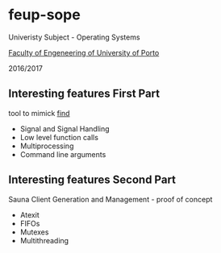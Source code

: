 # feup-sope
Univeristy Subject - Operating Systems 

[Faculty of Engeneering of University of Porto](https://sigarra.up.pt/feup/en/WEB_PAGE.INICIAL)

2016/2017

## Interesting features First Part
tool to mimick [find](https://linux.die.net/man/1/find)
 - Signal and Signal Handling
 - Low level function calls
 - Multiprocessing
 - Command line arguments

## Interesting features Second Part
Sauna Client Generation and Management - proof of concept
 - Atexit
 - FIFOs
 - Mutexes
 - Multithreading
